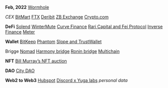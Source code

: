 **Feb, 2022**
[Wormhole](https://twitter.com/wormholecrypto/status/1489001949881978883) 

*CEX*
[BitMart](https://www.coindesk.com/business/2021/12/05/crypto-exchange-bitmart-hacked-with-losses-estimated-at-196-million/)
[FTX](https://www.coindesk.com/business/2022/11/12/ftx-crypto-wallets-see-mysterious-late-night-outflows-totalling-more-than-380m/)
[Deribit](https://www.coindesk.com/business/2022/11/02/crypto-exchange-deribit-loses-28m-in-hot-wallet-hack/)
[ZB Exchange](https://www.coindesk.com/tech/2022/08/04/crypto-exchange-zb-exchange-loses-nearly-5m-in-suspected-hack-pauses-withdrawals/)
[Crypto.com](https://www.coindesk.com/business/2022/01/20/cryptocom-says-hackers-stole-nearly-34m-from-users/)

**DeFi**
[Solend](https://www.coindesk.com/business/2022/11/02/defi-protocol-solend-struck-by-126m-oracle-exploit/)
[WinterMute](https://www.coindesk.com/business/2022/09/20/crypto-market-maker-wintermute-hacked-for-160m-says-ceo/)
[Curve Finance](https://www.coindesk.com/business/2022/08/09/defi-protocol-curvefinance-hacked-570k-stolen/)
[Rari Capital and Fei Protocol](https://www.coindesk.com/business/2022/04/30/defi-lender-rari-capitalfei-loses-80m-in-hack/)
[Inverse Finance](https://www.coindesk.com/video/defi-lender-inverse-to-repay-clients-funds-after-suffering-15-6m-exploit/)
[Meter](https://www.coindesk.com/business/2022/02/07/44m-stolen-in-hack-of-blockchain-infrastructure-firm-meter/)

**Wallet**
[BitKeep](https://www.coindesk.com/markets/2022/10/18/crypto-wallet-bitkeep-hacked-for-1m-in-bnb-chain-polygon-tokens/)
[Phantom](https://www.coindesk.com/business/2022/08/10/phantom-says-its-systems-were-not-compromised-in-4m-hack/)
[Slope and TrustWallet](https://www.coindesk.com/markets/2022/08/03/phantom-wallet-exploit-drains-millions-in-sol-tokens/)

Brigge
[Nomad](https://www.coindesk.com/video/nomads-us200-mln-hack-saylor-steps-down/)
[Harmony bridge](https://www.coindesk.com/tech/2022/06/24/harmony-networks-horizon-bridge-exploited-for-100m/)
[Ronin bridge](https://www.coindesk.com/tech/2022/03/29/axie-infinitys-ronin-network-suffers-625m-exploit/)
[Multichain](https://www.coindesk.com/business/2022/01/20/multichain-hack-worsens-as-loss-of-funds-reaches-3m-report/)

**NFT**
[Bill Murray’s NFT auction](https://www.coindesk.com/business/2022/09/02/hacker-steals-bill-murrays-crypto-after-185k-nft-charity-auction/)

**DAO**
[City DAO](https://www.coindesk.com/business/2022/01/14/blockchain-city-citydao-falls-victim-to-95k-hack-via-discord/)

**Web2 to Web3**
[Hubspot](https://www.coindesk.com/business/2022/03/21/hubspot-hack-leads-to-data-breaches-at-blockfi-swan-bitcoin/)
[Discord x Yuga labs](https://www.coindesk.com/video/yuga-labs-suffers-discord-server-hack-200-eth-in-nfts-stolen/) *personal data*
